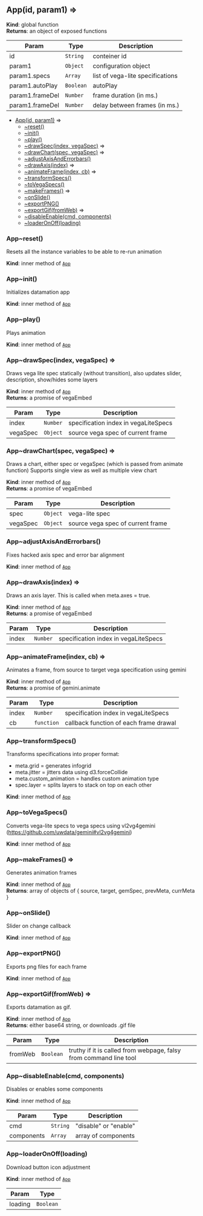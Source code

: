 <a name="App"></a>

## App(id, param1) ⇒
**Kind**: global function  
**Returns**: an object of exposed functions  

| Param | Type | Description |
| --- | --- | --- |
| id | <code>String</code> | conteiner id |
| param1 | <code>Object</code> | configuration object |
| param1.specs | <code>Array</code> | list of vega-lite specifications |
| param1.autoPlay | <code>Boolean</code> | autoPlay |
| param1.frameDel | <code>Number</code> | frame duration (in ms.) |
| param1.frameDel | <code>Number</code> | delay between frames (in ms.) |


* [App(id, param1)](#App) ⇒
    * [~reset()](#App..reset)
    * [~init()](#App..init)
    * [~play()](#App..play)
    * [~drawSpec(index, vegaSpec)](#App..drawSpec) ⇒
    * [~drawChart(spec, vegaSpec)](#App..drawChart) ⇒
    * [~adjustAxisAndErrorbars()](#App..adjustAxisAndErrorbars)
    * [~drawAxis(index)](#App..drawAxis) ⇒
    * [~animateFrame(index, cb)](#App..animateFrame) ⇒
    * [~transformSpecs()](#App..transformSpecs)
    * [~toVegaSpecs()](#App..toVegaSpecs)
    * [~makeFrames()](#App..makeFrames) ⇒
    * [~onSlide()](#App..onSlide)
    * [~exportPNG()](#App..exportPNG)
    * [~exportGif(fromWeb)](#App..exportGif) ⇒
    * [~disableEnable(cmd, components)](#App..disableEnable)
    * [~loaderOnOff(loading)](#App..loaderOnOff)

<a name="App..reset"></a>

### App~reset()
Resets all the instance variables to be able to re-run animation

**Kind**: inner method of [<code>App</code>](#App)  
<a name="App..init"></a>

### App~init()
Initializes datamation app

**Kind**: inner method of [<code>App</code>](#App)  
<a name="App..play"></a>

### App~play()
Plays animation

**Kind**: inner method of [<code>App</code>](#App)  
<a name="App..drawSpec"></a>

### App~drawSpec(index, vegaSpec) ⇒
Draws vega lite spec statically (without transition), also updates slider, description, show/hides some layers

**Kind**: inner method of [<code>App</code>](#App)  
**Returns**: a promise of vegaEmbed  

| Param | Type | Description |
| --- | --- | --- |
| index | <code>Number</code> | specification index in vegaLiteSpecs |
| vegaSpec | <code>Object</code> | source vega spec of current frame |

<a name="App..drawChart"></a>

### App~drawChart(spec, vegaSpec) ⇒
Draws a chart, either spec or vegaSpec (which is passed from animate function)
Supports single view as well as multiple view chart

**Kind**: inner method of [<code>App</code>](#App)  
**Returns**: a promise of vegaEmbed  

| Param | Type | Description |
| --- | --- | --- |
| spec | <code>Object</code> | vega-lite spec |
| vegaSpec | <code>Object</code> | source vega spec of current frame |

<a name="App..adjustAxisAndErrorbars"></a>

### App~adjustAxisAndErrorbars()
Fixes hacked axis spec and error bar alignment

**Kind**: inner method of [<code>App</code>](#App)  
<a name="App..drawAxis"></a>

### App~drawAxis(index) ⇒
Draws an axis layer. This is called when meta.axes = true.

**Kind**: inner method of [<code>App</code>](#App)  
**Returns**: a promise of vegaEmbed  

| Param | Type | Description |
| --- | --- | --- |
| index | <code>Number</code> | specification index in vegaLiteSpecs |

<a name="App..animateFrame"></a>

### App~animateFrame(index, cb) ⇒
Animates a frame, from source to target vega specification using gemini

**Kind**: inner method of [<code>App</code>](#App)  
**Returns**: a promise of gemini.animate  

| Param | Type | Description |
| --- | --- | --- |
| index | <code>Number</code> | specification index in vegaLiteSpecs |
| cb | <code>function</code> | callback function of each frame drawal |

<a name="App..transformSpecs"></a>

### App~transformSpecs()
Transforms specifications into proper format:
- meta.grid = generates infogrid
- meta.jitter = jitters data using d3.forceCollide
- meta.custom_animation = handles custom animation type
- spec.layer = splits layers to stack on top on each other

**Kind**: inner method of [<code>App</code>](#App)  
<a name="App..toVegaSpecs"></a>

### App~toVegaSpecs()
Converts vega-lite specs to vega specs using vl2vg4gemini (https://github.com/uwdata/gemini#vl2vg4gemini)

**Kind**: inner method of [<code>App</code>](#App)  
<a name="App..makeFrames"></a>

### App~makeFrames() ⇒
Generates animation frames

**Kind**: inner method of [<code>App</code>](#App)  
**Returns**: array of objects of \{ source, target, gemSpec, prevMeta, currMeta \}  
<a name="App..onSlide"></a>

### App~onSlide()
Slider on change callback

**Kind**: inner method of [<code>App</code>](#App)  
<a name="App..exportPNG"></a>

### App~exportPNG()
Exports png files for each frame

**Kind**: inner method of [<code>App</code>](#App)  
<a name="App..exportGif"></a>

### App~exportGif(fromWeb) ⇒
Exports datamation as gif.

**Kind**: inner method of [<code>App</code>](#App)  
**Returns**: either base64 string, or downloads .gif file  

| Param | Type | Description |
| --- | --- | --- |
| fromWeb | <code>Boolean</code> | truthy if it is called from webpage, falsy from command line tool |

<a name="App..disableEnable"></a>

### App~disableEnable(cmd, components)
Disables or enables some components

**Kind**: inner method of [<code>App</code>](#App)  

| Param | Type | Description |
| --- | --- | --- |
| cmd | <code>String</code> | "disable" or "enable" |
| components | <code>Array</code> | array of components |

<a name="App..loaderOnOff"></a>

### App~loaderOnOff(loading)
Download button icon adjustment

**Kind**: inner method of [<code>App</code>](#App)  

| Param | Type |
| --- | --- |
| loading | <code>Boolean</code> | 

